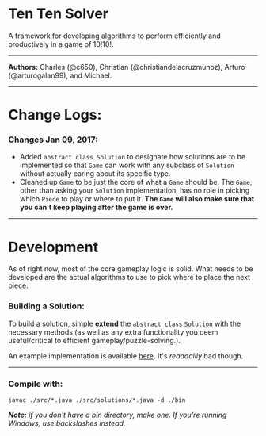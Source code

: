 # Ten Ten Solver

A framework for developing algorithms to perform efficiently and productively in a game of 10!10!.

---
**Authors:** Charles (@c650), Christian (@christiandelacruzmunoz), Arturo (@arturogalan99), and Michael.

---
# Change Logs:

### Changes Jan 09, 2017:

* Added `abstract class Solution` to designate how solutions are to be implemented so that
`Game` can work with any subclass of `Solution` without actually caring about its specific type.
* Cleaned up `Game` to be just the core of what a `Game` should be. The `Game`, other than asking your `Solution` implementation,
has no role in picking which `Piece` to play or where to put it. **The `Game` will also make sure that you can't keep playing after the game is over.**

---
# Development

As of right now, most of the core gameplay logic is solid. What needs to be developed are the actual algorithms to use to pick where to place the next piece.

### Building a Solution:

To build a solution, simple **extend** the `abstract class` [`Solution`](/src/Solution.java) with the necessary methods (as well as any extra functionality you deem useful/critical to efficient gameplay/puzzle-solving.).

An example implementation is available [here](/src/solutions/MySolution.java). It's _reaaaallly_ bad though.

---
### Compile with:

	javac ./src/*.java ./src/solutions/*.java -d ./bin

***Note:*** _if you don't have a bin directory, make one. If you're running Windows, use backslashes instead._
